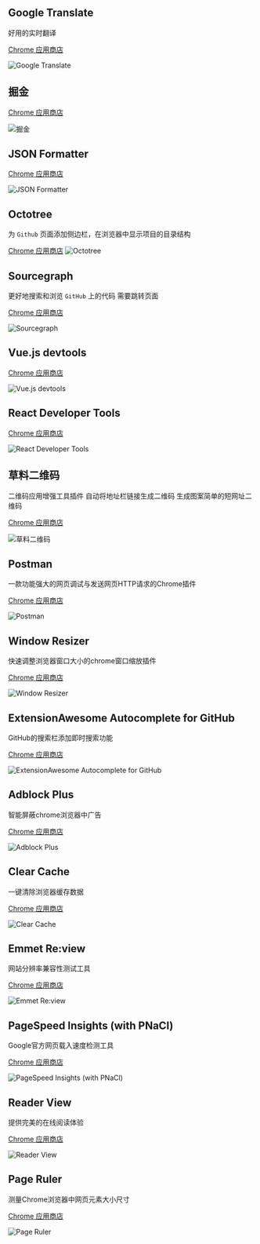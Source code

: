 ##  Google Translate

好用的实时翻译

[Chrome 应用商店](https://chrome.google.com/webstore/detail/google-translate/aapbdbdomjkkjkaonfhkkikfgjllcleb)

![Google Translate](https://lh3.googleusercontent.com/0m8JW2q7W8Q0HdUDiahs8gaoYJ2H_WHmNlo3475gGAxFiQ1kfvvwE_du5XGZxz3n6xncoW0q=w640-h400-e365)

## 掘金

[Chrome 应用商店](https://chrome.google.com/webstore/detail/%E6%8E%98%E9%87%91/lecdifefmmfjnjjinhaennhdlmcaeeeb)

![掘金](https://lh3.googleusercontent.com/PjwxQhfIopvq_d3NVEgW6n0GXVV-G9WcBfdpv_P9IDikOdP3IjmXj6SuO1JpfTDSRjJ1-Cxxsgw=w640-h400-e365)


## JSON Formatter

[Chrome 应用商店](https://chrome.google.com/webstore/detail/json-formatter/bcjindcccaagfpapjjmafapmmgkkhgoa)

![JSON Formatter](https://lh3.googleusercontent.com/68vofGty-EmFi1WHH-y0IbwRXeJpKTg3eTZOjZQoZAhJ6vuY7cL0G6yJ0CsE5sooUtJkSbqwUbI=w640-h400-e365)

## Octotree

为 `Github` 页面添加侧边栏，在浏览器中显示项目的目录结构

[Chrome 应用商店](https://chrome.google.com/webstore/detail/octotree/bkhaagjahfmjljalopjnoealnfndnagc)
![Octotree](https://lh3.googleusercontent.com/MPjmv1ve2mGZYZC2rpmM25beJRYoURC3YhU6pCtV8iCss8zpgqsEZXmYgyZKvaq1S7yzDMJQ=w640-h400-e365)


## Sourcegraph

更好地搜索和浏览 `GitHub` 上的代码
需要跳转页面

[Chrome 应用商店](https://chrome.google.com/webstore/detail/sourcegraph/dgjhfomjieaadpoljlnidmbgkdffpack)

![Sourcegraph](https://lh3.googleusercontent.com/uxbdOiLyMA5mzc5vH8guUmndJmDfj2zpyHmpZ0nakmawafvY9F2R70aPdwAiCCFz5u8Fw3jA=w640-h400-e365)

## Vue.js devtools

[Chrome 应用商店](https://chrome.google.com/webstore/detail/vuejs-devtools/nhdogjmejiglipccpnnnanhbledajbpd)

![Vue.js devtools](https://lh3.googleusercontent.com/FoLCsgdXeNyJkiM3uPn6wgbSg_BCfx53XgBHIS5QvhjbRULiFp00eNqkZcUotgasqSm9uh-5LQ=w640-h400-e365)

## React Developer Tools

[Chrome 应用商店](https://chrome.google.com/webstore/detail/react-developer-tools/fmkadmapgofadopljbjfkapdkoienihi)

![React Developer Tools](https://lh3.googleusercontent.com/GjX6Q3_FVJfc0DqE2wiPKkgOfth6otzV-D7GV-wB6sH5_t1oodMaHOBLsYOLeydb85bKWu6X=w640-h400-e365)

## 草料二维码

二维码应用增强工具插件 自动将地址栏链接生成二维码 生成图案简单的短网址二维码

[Chrome 应用商店](https://chrome.google.com/webstore/detail/%E8%8D%89%E6%96%99%E4%BA%8C%E7%BB%B4%E7%A0%81/moombeodfomdpjnpocobemoiaemednkg)

![草料二维码](https://lh3.googleusercontent.com/x3Nr_gd4ZtllgtVqJAtBwQK6SWQgVnE9B86SZto6P8jRu_bhPnd7z_cTpnu0tdhxZ3ENXCGzSg=w640-h400-e365)

## Postman

一款功能强大的网页调试与发送网页HTTP请求的Chrome插件

[Chrome 应用商店](https://chrome.google.com/webstore/detail/postman/fhbjgbiflinjbdggehcddcbncdddomop)

![Postman](https://lh3.googleusercontent.com/he6FhqnwdRBJAaULacb1d2i3gakZk1aEB6Yh7--TibEiIsd4iT3-lsm0_5i-z9YGCx4Cvw5vY7M=w640-h400-e365)

## Window Resizer

快速调整浏览器窗口大小的chrome窗口缩放插件

[Chrome 应用商店](https://chrome.google.com/webstore/detail/window-resizer/kkelicaakdanhinjdeammmilcgefonfh)

![Window Resizer](https://lh3.googleusercontent.com/qMnMrOHd43Mp6ELUzWC-zvh-m10AgCsRbzCypDvLTS8joZpkV4nk6BRx85w6M-qJE6oWXswy8g=w640-h400-e365)

## ExtensionAwesome Autocomplete for GitHub

GitHub的搜索栏添加即时搜索功能

[Chrome 应用商店](https://chrome.google.com/webstore/detail/awesome-autocomplete-for/djkfdjpoelphhdclfjhnffmnlnoknfnd)

![ExtensionAwesome Autocomplete for GitHub](https://lh3.googleusercontent.com/DXT1IJGCtmeIBsDQXEbebMG6phJY_FiAmpExpj5vykuucG5S_dMWAgd807lRHyL0yvxJG9kVAg=w640-h400-e365)

## Adblock Plus

智能屏蔽chrome浏览器中广告

[Chrome 应用商店](https://chrome.google.com/webstore/detail/adblock-plus/cfhdojbkjhnklbpkdaibdccddilifddb)

![Adblock Plus](https://lh3.googleusercontent.com/b6Uk1NMY898KTE7ptsxvz4Oa9U5Lr9fwmS_UaUWGS7UVGzrq-TqH_ru-3mpagxG0Yh8oxNMFTHg=w640-h400-e365)

## Clear Cache

一键清除浏览器缓存数据

[Chrome 应用商店](https://chrome.google.com/webstore/detail/clear-cache/cppjkneekbjaeellbfkmgnhonkkjfpdn)

![Clear Cache](https://lh3.googleusercontent.com/_rjlM_Wxz-9p1KkAr3DxWL9B7DM9ORLS62X2QVDTPt3QH9bCRzkJ4juYLXF4JEOtpNWdWiOmHg=w640-h400-e365)

## Emmet Re:view

网站分辨率兼容性测试工具

[Chrome 应用商店](https://chrome.google.com/webstore/detail/emmet-review/epejoicbhllgiimigokgjdoijnpaphdp)

![Emmet Re:view](https://lh3.googleusercontent.com/GKsVuxN37ALG5Xw3kDsECDywGh2kwjLYjE_Pkl2PDq564giblgvGZ7l8viLgw4NUzF403ZUOzQw=w640-h400-e365)

## PageSpeed Insights (with PNaCl)

Google官方网页载入速度检测工具

[Chrome 应用商店](https://chrome.google.com/webstore/detail/pagespeed-insights-with-p/lanlbpjbalfkflkhegagflkgcfklnbnh)

![PageSpeed Insights (with PNaCl)](https://lh3.googleusercontent.com/hBSX95Ziokvb3zdWBzgpOAUhiR7uptDN8OO7ilAHfzGz70Swyoky9-uTBnnGgDELEDQrMX6K=w640-h400-e365)

## Reader View

提供完美的在线阅读体验

[Chrome 应用商店](https://chrome.google.com/webstore/detail/reader-view/iibolhpkjjmoepndefdmdlmbpfhlgjpl)

![Reader View](https://lh3.googleusercontent.com/0YC9JCOIVXNiMgNm9sJ9y8UM0RvaZWsoxuQxUM583zcromYQGPLVxiPwf4i4QsqEs9fIsZ8I-Lw=w640-h400-e365)

## Page Ruler

测量Chrome浏览器中网页元素大小尺寸

[Chrome 应用商店](https://chrome.google.com/webstore/detail/page-ruler/jlpkojjdgbllmedoapgfodplfhcbnbpn)

![Page Ruler](https://lh3.googleusercontent.com/ryGefrHm0ZmiLpJXKjzJHpU6OGK6on1bcQGYYBQL-EVRhbmvb1kkwJxdOwAnHvFLERKfMUT6YA=w640-h400-e365)
